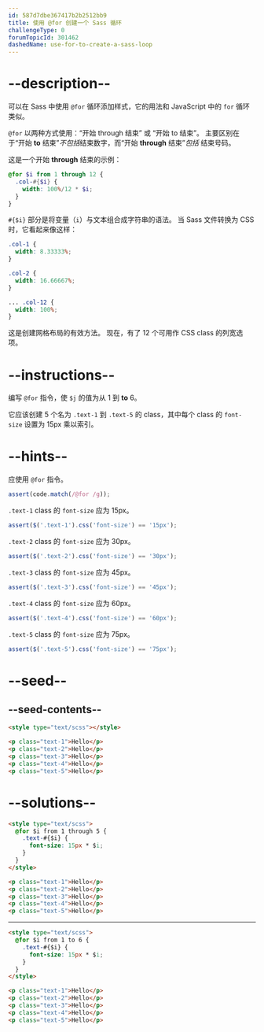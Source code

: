 ```yaml
---
id: 587d7dbe367417b2b2512bb9
title: 使用 @for 创建一个 Sass 循环
challengeType: 0
forumTopicId: 301462
dashedName: use-for-to-create-a-sass-loop
---
```


# --description--

可以在 Sass 中使用 `@for` 循环添加样式，它的用法和 JavaScript 中的 `for` 循环类似。

`@for` 以两种方式使用：“开始 through 结束” 或 “开始 to 结束”。 主要区别在于“开始 **to** 结束”*不包括*结束数字，而“开始 **through** 结束”_包括_ 结束号码。

这是一个开始 **through** 结束的示例：

```scss
@for $i from 1 through 12 {
  .col-#{$i} {
    width: 100%/12 * $i;
  }
}
```

`#{$i}` 部分是将变量（`i`）与文本组合成字符串的语法。 当 Sass 文件转换为 CSS 时，它看起来像这样：

```scss
.col-1 {
  width: 8.33333%;
}

.col-2 {
  width: 16.66667%;
}

... .col-12 {
  width: 100%;
}
```

这是创建网格布局的有效方法。 现在，有了 12 个可用作 CSS class 的列宽选项。

# --instructions--

编写 `@for` 指令，使 `$j` 的值为从 1 到 **to** 6。

它应该创建 5 个名为 `.text-1` 到 `.text-5` 的 class，其中每个 class 的 `font-size` 设置为 15px 乘以索引。

# --hints--

应使用 `@for` 指令。

```js
assert(code.match(/@for /g));
```

`.text-1` class 的 `font-size` 应为 15px。

```js
assert($('.text-1').css('font-size') == '15px');
```

`.text-2` class 的 `font-size` 应为 30px。

```js
assert($('.text-2').css('font-size') == '30px');
```

`.text-3` class 的 `font-size` 应为 45px。

```js
assert($('.text-3').css('font-size') == '45px');
```

`.text-4` class 的 `font-size` 应为 60px。

```js
assert($('.text-4').css('font-size') == '60px');
```

`.text-5` class 的 `font-size` 应为 75px。

```js
assert($('.text-5').css('font-size') == '75px');
```

# --seed--

## --seed-contents--

```html
<style type="text/scss"></style>

<p class="text-1">Hello</p>
<p class="text-2">Hello</p>
<p class="text-3">Hello</p>
<p class="text-4">Hello</p>
<p class="text-5">Hello</p>
```

# --solutions--

```html
<style type="text/scss">
  @for $i from 1 through 5 {
    .text-#{$i} {
      font-size: 15px * $i;
    }
  }
</style>

<p class="text-1">Hello</p>
<p class="text-2">Hello</p>
<p class="text-3">Hello</p>
<p class="text-4">Hello</p>
<p class="text-5">Hello</p>
```

---

```html
<style type="text/scss">
  @for $i from 1 to 6 {
    .text-#{$i} {
      font-size: 15px * $i;
    }
  }
</style>

<p class="text-1">Hello</p>
<p class="text-2">Hello</p>
<p class="text-3">Hello</p>
<p class="text-4">Hello</p>
<p class="text-5">Hello</p>
```
